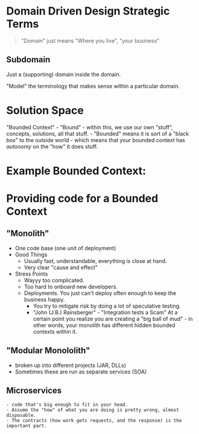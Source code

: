 # Domain Driven Design Strategic Terms

> "Domain" just means "Where you live", "your business"

## Subdomain

Just a (supporting) domain inside the domain.

"Model" the terminology that makes sense within a particular domain.


# Solution Space

"Bounded Context"
    - "Bound" - within this, we use our own "stuff", concepts, solutions, all that stuff.
    - "Bounded" means it is sort of a "black box" to the outside world - which means that your bounded context has *autonomy* on the "how" it does stuff.



# Example Bounded Context: 

# Providing code for a Bounded Context

## "Monolith"

- One code base (one unit of deployment)
- Good Things
    - Usually fast, understandable, everything is close at hand.
    - Very clear "cause and effect"
- Stress Points
    -  Wayyy too complicated.
    - Too hard to onboard new developers. 
    - Deployments. You just can't deploy often enough to keep the business happy.
        - You try to mitigate risk by doing a lot of speculative testing.
        - "John (J.B.) Rainsberger" - "Integration tests a Scam"
    At a certain point you realize you are creating a "big ball of mud" - in other words, your monolith has different hidden bounded contexts within it.




## "Modular Monololith"

- broken up into different projects (JAR, DLLs)
- Sometimes these are run as separate services (SOA)


## Microservices

    - code that's big enough to fit in your head.
    - Assume the "how" of what you are doing is pretty wrong, almost disposable.
    - The contracts (how work gets requests, and the response) is the important part.